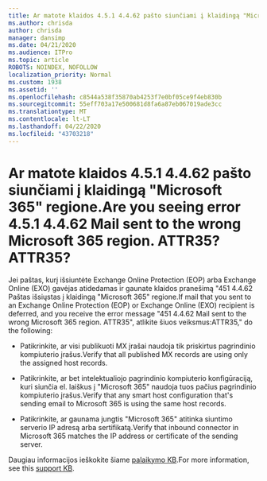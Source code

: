 ```yaml
---
title: Ar matote klaidos 4.5.1 4.4.62 pašto siunčiami į klaidingą "Microsoft 365" regione. ATTR35?
ms.author: chrisda
author: chrisda
manager: dansimp
ms.date: 04/21/2020
ms.audience: ITPro
ms.topic: article
ROBOTS: NOINDEX, NOFOLLOW
localization_priority: Normal
ms.custom: 1938
ms.assetid: ''
ms.openlocfilehash: c8544a538f35870ab4253f7e0bf05ce9f4eb830b
ms.sourcegitcommit: 55eff703a17e500681d8fa6a87eb067019ade3cc
ms.translationtype: MT
ms.contentlocale: lt-LT
ms.lasthandoff: 04/22/2020
ms.locfileid: "43703218"
---
```

# <a name="are-you-seeing-error-451-4462-mail-sent-to-the-wrong-microsoft-365-region-attr35"></a><span data-ttu-id="b57de-103">Ar matote klaidos 4.5.1 4.4.62 pašto siunčiami į klaidingą "Microsoft 365" regione.</span><span class="sxs-lookup"><span data-stu-id="b57de-103">Are you seeing error 4.5.1 4.4.62 Mail sent to the wrong Microsoft 365 region.</span></span> <span data-ttu-id="b57de-104">ATTR35?</span><span class="sxs-lookup"><span data-stu-id="b57de-104">ATTR35?</span></span>

<span data-ttu-id="b57de-105">Jei paštas, kurį išsiuntėte Exchange Online Protection (EOP) arba Exchange Online (EXO) gavėjas atidedamas ir gaunate klaidos pranešimą "451 4.4.62 Paštas išsiųstas į klaidingą "Microsoft 365" regione.</span><span class="sxs-lookup"><span data-stu-id="b57de-105">If mail that you sent to an Exchange Online Protection (EOP) or Exchange Online (EXO) recipient is deferred, and you receive the error message "451 4.4.62 Mail sent to the wrong Microsoft 365 region.</span></span> <span data-ttu-id="b57de-106">ATTR35", atlikite šiuos veiksmus:</span><span class="sxs-lookup"><span data-stu-id="b57de-106">ATTR35," do the following:</span></span>

- <span data-ttu-id="b57de-107">Patikrinkite, ar visi publikuoti MX įrašai naudoja tik priskirtus pagrindinio kompiuterio įrašus.</span><span class="sxs-lookup"><span data-stu-id="b57de-107">Verify that all published MX records are using only the assigned host records.</span></span>

- <span data-ttu-id="b57de-108">Patikrinkite, ar bet intelektualiojo pagrindinio kompiuterio konfigūraciją, kuri siunčia el. laiškus į "Microsoft 365" naudoja tuos pačius pagrindinio kompiuterio įrašus.</span><span class="sxs-lookup"><span data-stu-id="b57de-108">Verify that any smart host configuration that's sending email to Microsoft 365 is using the same host records.</span></span>

- <span data-ttu-id="b57de-109">Patikrinkite, ar gaunama jungtis "Microsoft 365" atitinka siuntimo serverio IP adresą arba sertifikatą.</span><span class="sxs-lookup"><span data-stu-id="b57de-109">Verify that inbound connector in Microsoft 365 matches the IP address or certificate of the sending server.</span></span>

<span data-ttu-id="b57de-110">Daugiau informacijos ieškokite šiame [palaikymo KB](https://support.microsoft.com/help/4057301/attr35-response-code-when-mail-is-sent-to-eop-exo).</span><span class="sxs-lookup"><span data-stu-id="b57de-110">For more information, see this [support KB](https://support.microsoft.com/help/4057301/attr35-response-code-when-mail-is-sent-to-eop-exo).</span></span>
